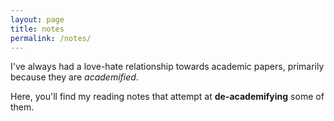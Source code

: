 ```yaml
---
layout: page
title: notes
permalink: /notes/
---
```

I've always had a love-hate relationship towards academic papers, primarily
because they are *academified*.

Here, you'll find my reading notes that attempt at **de-academifying** some of
them.

